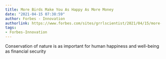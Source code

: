 ```yaml
---
title: More Birds Make You As Happy As More Money
date: "2021-04-15 07:38:59"
author: Forbes - Innovation
authorlink: https://www.forbes.com/sites/grrlscientist/2021/04/15/more-birds-make-you-as-happy-as-more-money/
tags:
- Forbes-Innovation
---
```

Conservation of nature is as important for human happiness and well-being as financial security